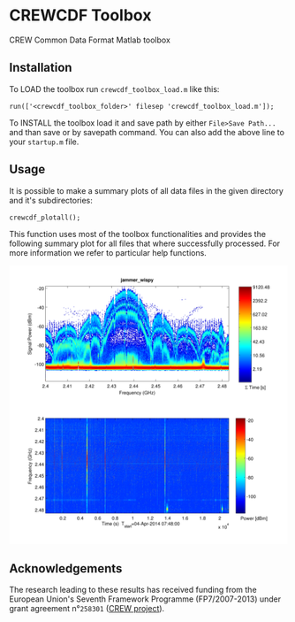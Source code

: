# CREWCDF Toolbox

CREW Common Data Format Matlab toolbox

## Installation

To LOAD the toolbox run `crewcdf_toolbox_load.m` like this:

    run(['<crewcdf_toolbox_folder>' filesep 'crewcdf_toolbox_load.m']);

To INSTALL the toolbox load it and save path by either `File>Save Path...` and than save or by savepath command.
You can also add the above line to your `startup.m` file.

## Usage

It is possible to make a summary plots of all data files in the given directory and it's subdirectories:

    crewcdf_plotall();

This function uses most of the toolbox functionalities and provides the following summary plot for all files that where successfully processed.
For more information we refer to particular help functions.

![image](html/jammer_wispy_summary.png)

## Acknowledgements

The research leading to these results has received funding from the
European Union's Seventh Framework Programme (FP7/2007-2013) under grant agreement n°`258301` ([CREW project](http://www.crew-project.eu/)).
